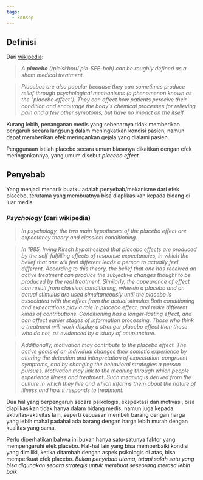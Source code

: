 ```yaml
---
tags:
  - konsep
---
```

## Definisi

Dari [wikipedia](https://en.wikipedia.org/wiki/Placebo):

> *A **placebo** (/pləˈsiːboʊ/  plə-SEE-boh) can be roughly defined as a sham medical treatment.*

> *Placebos are also popular because they can sometimes produce relief through psychological mechanisms (a phenomenon known as the "placebo effect"). They can affect how patients perceive their condition and encourage the body's chemical processes for relieving pain and a few other symptoms, but have no impact on the itself.*

Kurang lebih, penanganan medis yang sebenarnya tidak memberikan pengaruh secara langsung dalam meningkatkan kondisi pasien, namun dapat memberikan efek meringankan gejala yang dialami pasien.

Penggunaan istilah placebo secara umum biasanya dikaitkan dengan efek meringankannya, yang umum disebut *placebo effect*.

## Penyebab

Yang menjadi menarik buatku adalah penyebab/mekanisme dari efek placebo, terutama yang membuatnya bisa diaplikasikan kepada bidang di luar medis.

### *Psychology* (dari wikipedia)

> *In psychology, the two main hypotheses of the placebo effect are expectancy theory and classical conditioning.*

> *In 1985, Irving Kirsch hypothesized that placebo effects are produced by the self-fulfilling effects of response expectancies, in which the belief that one will feel different leads a person to actually feel different. According to this theory, the belief that one has received an active treatment can produce the subjective changes thought to be produced by the real treatment. Similarly, the appearance of effect can result from classical conditioning, wherein a placebo and an actual stimulus are used simultaneously until the placebo is associated with the effect from the actual stimulus.Both conditioning and expectations play a role in placebo effect, and make different kinds of contributions. Conditioning has a longer-lasting effect, and can affect earlier stages of information processing. Those who think a treatment will work display a stronger placebo effect than those who do not, as evidenced by a study of acupuncture.*

> *Additionally, motivation may contribute to the placebo effect. The active goals of an individual changes their somatic experience by altering the detection and interpretation of expectation-congruent symptoms, and by changing the behavioral strategies a person pursues. Motivation may link to the meaning through which people experience illness and treatment. Such meaning is derived from the culture in which they live and which informs them about the nature of illness and how it responds to treatment.*

Dua hal yang berpengaruh secara psikologis, ekspektasi dan motivasi, bisa diaplikasikan tidak hanya dalam bidang medis, namun juga kepada aktivitas-aktivitas lain, seperti kepuasan membeli barang dengan harga yang lebih mahal padahal ada barang dengan harga lebih murah dengan kualitas yang sama.

Perlu diperhatikan bahwa ini bukan hanya satu-satunya faktor yang mempengaruhi efek placebo. Hal-hal lain yang bisa memperbaiki kondisi yang dimiliki, ketika ditambah dengan aspek psikologis di atas, bisa memperkuat efek placebo. *Bukan penyebab utama, tetapi salah satu yang bisa digunakan secara strategis untuk membuat seseorang merasa lebih baik*.